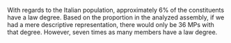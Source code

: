 With regards to the Italian population, approximately 6% of the constituents have a law degree.
Based on the proportion in the analyzed assembly, if we had a mere descriptive representation, there would only be 36 MPs with that degree. However, seven times as many members have a law degree.